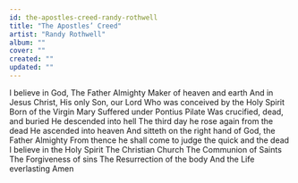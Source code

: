 ```yaml
---
id: the-apostles-creed-randy-rothwell
title: "The Apostles’ Creed"
artist: "Randy Rothwell"
album: ""
cover: ""
created: ""
updated: ""
---
```


I believe in God, The Father Almighty
Maker of heaven and earth
And in Jesus Christ, His only Son, our Lord
Who was conceived by the Holy Spirit
Born of the Virgin Mary
Suffered under Pontius Pilate
Was crucified, dead, and buried
He descended into hell
The third day he rose again from the dead
He ascended into heaven
And sitteth on the right hand of God, the Father Almighty
From thence he shall come to judge the quick and the dead
I believe in the Holy Spirit
The Christian Church
The Communion of Saints
The Forgiveness of sins
The Resurrection of the body
And the Life everlasting
Amen